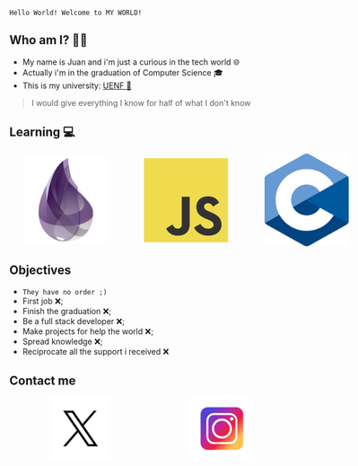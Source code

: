 `Hello World! Welcome to MY WORLD!`

## Who am I? 👨‍🦱
- My name is Juan and i'm just a curious in the tech world :globe_with_meridians:
- Actually i'm in the graduation of Computer Science :mortar_board:
- This is my university: [UENF :school:](https://www.uenf.br)


> I would give everything I know for half of what I don't know


## Learning :computer:
<div style="display:flex; justify-content: space-around; align-items: center; gap:15px;">
<img src="images/elixirlogo.png" style=" width:150px; margin:0 25px;"/>
<img src="images/js.png" style=" width:150px; margin: 0 25px;"/>
<img src="images/c.png" style=" width:150px; margin: 0 25px;"/>
</div>

## Objectives
- `They have no order ;)`
- First job :x:;
- Finish the graduation :x:;
- Be a full stack developer :x:;
- Make projects for help the world :x:;
- Spread knowledge :x:;
- Reciprocate all the support i received :x:

## Contact me


<div style="display: flex; justify-content:space-around; align-items: center;">
<a href="https://twitter.com/juanzeenho"> <img src="images/x.png" href="https://www.instagram.com/juanzeenn/" style=" width:110px; margin: 0 15px;"/></a>
<a href="https://twitter.com/juanzeenho"> <img src="images/insta.png" href="https://www.instagram.com/juanzeenn/" style=" width:110px; margin: 0 15px;"/></a>
</div>
